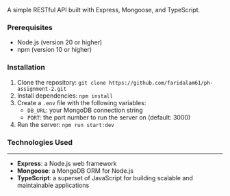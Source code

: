 A simple RESTful API built with Express, Mongoose, and TypeScript.

### Prerequisites

- Node.js (version 20 or higher)
- npm (version 10 or higher)

### Installation

1. Clone the repository: `git clone https://github.com/faridalam61/ph-assignment-2.git`
2. Install dependencies: `npm install`
3. Create a `.env` file with the following variables:
   - `DB_URL`: your MongoDB connection string
   - `PORT`: the port number to run the server on (default: 3000)
4. Run the server: `npm run start:dev`

### Technologies Used

---

- **Express**: a Node.js web framework
- **Mongoose**: a MongoDB ORM for Node.js
- **TypeScript**: a superset of JavaScript for building scalable and maintainable applications
